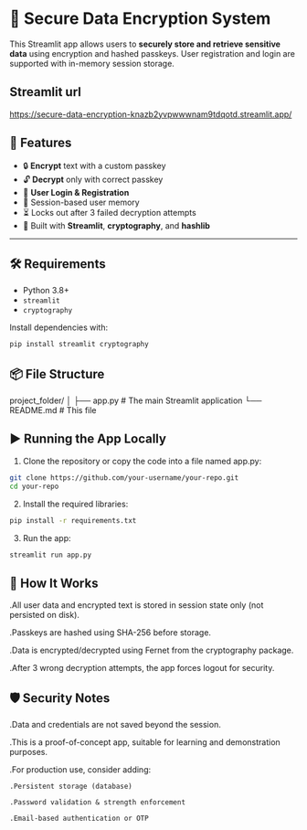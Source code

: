 # 🔐 Secure Data Encryption System

This Streamlit app allows users to **securely store and retrieve sensitive data** using encryption and hashed passkeys. User registration and login are supported with in-memory session storage.
## Streamlit url
https://secure-data-encryption-knazb2yvpwwwnam9tdqotd.streamlit.app/

## 🚀 Features

- 🔒 **Encrypt** text with a custom passkey
- 🔓 **Decrypt** only with correct passkey
- 👤 **User Login & Registration**
- 🧠 Session-based user memory
- ⏳ Locks out after 3 failed decryption attempts
- 🧪 Built with **Streamlit**, **cryptography**, and **hashlib**

---

## 🛠️ Requirements

- Python 3.8+
- `streamlit`
- `cryptography`

Install dependencies with:

```bash
pip install streamlit cryptography
```
## 📦 File Structure
project_folder/
│
├── app.py           # The main Streamlit application
└── README.md        # This file
## ▶️ Running the App Locally
1. Clone the repository or copy the code into a file named app.py:
```bash
git clone https://github.com/your-username/your-repo.git
cd your-repo
```
2. Install the required libraries:
```bash
pip install -r requirements.txt
```
3. Run the app:
```bash
streamlit run app.py
```
## 🧪 How It Works
.All user data and encrypted text is stored in session state only (not persisted on disk).

.Passkeys are hashed using SHA-256 before storage.

.Data is encrypted/decrypted using Fernet from the cryptography package.

.After 3 wrong decryption attempts, the app forces logout for security.

## 🛡️ Security Notes
.Data and credentials are not saved beyond the session.

.This is a proof-of-concept app, suitable for learning and demonstration purposes.

.For production use, consider adding:

    .Persistent storage (database)

    .Password validation & strength enforcement

    .Email-based authentication or OTP


